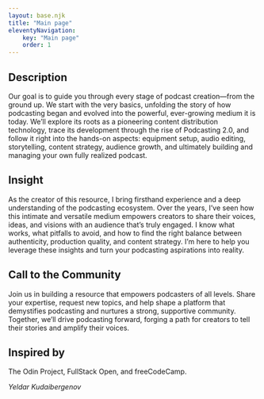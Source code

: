 ```yaml
---
layout: base.njk
title: "Main page"
eleventyNavigation:
    key: "Main page"
    order: 1
---
```


## Description
Our goal is to guide you through every stage of podcast creation—from the ground up. We start with the very basics, unfolding the story of how podcasting began and evolved into the powerful, ever-growing medium it is today. We’ll explore its roots as a pioneering content distribution technology, trace its development through the rise of Podcasting 2.0, and follow it right into the hands-on aspects: equipment setup, audio editing, storytelling, content strategy, audience growth, and ultimately building and managing your own fully realized podcast.

## Insight
As the creator of this resource, I bring firsthand experience and a deep understanding of the podcasting ecosystem. Over the years, I’ve seen how this intimate and versatile medium empowers creators to share their voices, ideas, and visions with an audience that’s truly engaged. I know what works, what pitfalls to avoid, and how to find the right balance between authenticity, production quality, and content strategy. I’m here to help you leverage these insights and turn your podcasting aspirations into reality.

## Call to the Community
Join us in building a resource that empowers podcasters of all levels. Share your expertise, request new topics, and help shape a platform that demystifies podcasting and nurtures a strong, supportive community. Together, we’ll drive podcasting forward, forging a path for creators to tell their stories and amplify their voices.

## Inspired by

The Odin Project, FullStack Open, and freeCodeCamp.

*Yeldar Kudaibergenov*